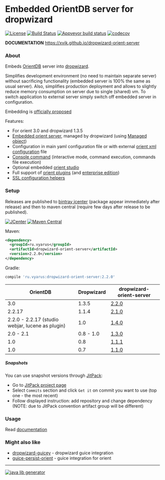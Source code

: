 # Embedded OrientDB server for dropwizard

[![License](https://img.shields.io/badge/license-MIT-blue.svg?style=flat)](http://www.opensource.org/licenses/MIT)
[![Build Status](https://img.shields.io/travis/xvik/dropwizard-orient-server.svg?style=flat&branch=master)](https://travis-ci.org/xvik/dropwizard-orient-server)
[![Appveyor build status](https://ci.appveyor.com/api/projects/status/github/xvik/dropwizard-orient-server?svg=true)](https://ci.appveyor.com/project/xvik/dropwizard-orient-server)
[![codecov](https://codecov.io/gh/xvik/dropwizard-orient-server/branch/master/graph/badge.svg)](https://codecov.io/gh/xvik/dropwizard-orient-server)

**DOCUMENTATION** https://xvik.github.io/dropwizard-orient-server

### About

Embeds [OrientDB](http://orientdb.com/orientdb/) server into [dropwizard](http://dropwizard.io/).
 
Simplifies development environment (no need to maintain separate server) without sacrificing functionality (embedded server is 100% the same as usual server).
Also, simplifies production deployment and allows to slightly reduce memory consumption on server due to single (shared) vm.
To switch application to external server simply switch off embedded server in configuration.

Embedding is [officially proposed](https://orientdb.com/database/orientdb-embedded/)  

Features:
* For orient 3.0 and dropwizard 1.3.5
* [Embedded orient server](http://orientdb.com/docs/3.0.x/internals/Embedded-Server.html), 
managed by dropwizard (using [Managed object](http://www.dropwizard.io/1.3.5/docs/manual/core.html#managed-objects))
* Configuration in main yaml configuration file or with external 
[orient xml configuration](http://orientdb.com/docs/3.0.x/internals/DB-Server.html) file
* [Console command](http://orientdb.com/docs/3.0.x/console/Console-Commands.html) 
(interactive mode, command execution, commands file execution)
* Optional embedded [orient studio](http://orientdb.com/docs/3.0.x/studio/Studio-Introduction.html)
* Full support of [orient plugins](http://xvik.github.io/dropwizard-orient-server/2.2.0/plugins/) (and [enterprise edition](http://xvik.github.io/dropwizard-orient-server/2.2.0/enterprise/))
* [SSL configuration helpers](http://xvik.github.io/dropwizard-orient-server/2.2.0/ssl/)

### Setup

Releases are published to [bintray jcenter](https://bintray.com/bintray/jcenter) (package appear immediately after release) 
and then to maven central (require few days after release to be published). 

[![JCenter](https://api.bintray.com/packages/vyarus/xvik/dropwizard-orient-server/images/download.svg)](https://bintray.com/vyarus/xvik/dropwizard-orient-server/_latestVersion)
[![Maven Central](https://img.shields.io/maven-central/v/ru.vyarus/dropwizard-orient-server.svg?style=flat)](https://maven-badges.herokuapp.com/maven-central/ru.vyarus/dropwizard-orient-server)

Maven:

```xml
<dependency>
  <groupId>ru.vyarus</groupId>
  <artifactId>dropwizard-orient-server</artifactId>
  <version>2.2.0</version>
</dependency>
```

Gradle:

```groovy
compile 'ru.vyarus:dropwizard-orient-server:2.2.0'
```

OrientDB | Dropwizard | dropwizard-orient-server
----------|---|------
3.0 | 1.3.5 | [2.2.0](http://xvik.github.io/dropwizard-orient-server/2.2.0) | 
 2.2.17 |  1.1.4 | [2.1.0](http://xvik.github.io/dropwizard-orient-server/2.1.0)
2.2.0 - 2.2.17 (studio webjar, lucene as plugin) | 1.0 | [1.4.0](https://github.com/xvik/dropwizard-orient-server/tree/1.4.0)
2.0 - 2.1 | 0.8 - 1.0 | [1.3.0](https://github.com/xvik/dropwizard-orient-server/tree/1.3.0)
1.0 | 0.8 | [1.1.1](https://github.com/xvik/dropwizard-orient-server/tree/dw-0.8-orient-1.x)
1.0 | 0.7 | [1.1.0](https://github.com/xvik/dropwizard-orient-server/tree/dw-0.7)

##### Snapshots

You can use snapshot versions through [JitPack](https://jitpack.io):

* Go to [JitPack project page](https://jitpack.io/#xvik/dropwizard-orient-server)
* Select `Commits` section and click `Get it` on commit you want to use (top one - the most recent)
* Follow displayed instruction: add repository and change dependency (NOTE: due to JitPack convention artifact group will be different)

### Usage

Read [documentation](https://xvik.github.io/dropwizard-orient-server/)

### Might also like

* [dropwizard-guicey](https://github.com/xvik/dropwizard-guicey) - dropwizard guice integration
* [guice-persist-orient](https://github.com/xvik/guice-persist-orient) - guice integration for orient

---
[![java lib generator](http://img.shields.io/badge/Powered%20by-%20Java%20lib%20generator-green.svg?style=flat-square)](https://github.com/xvik/generator-lib-java)
